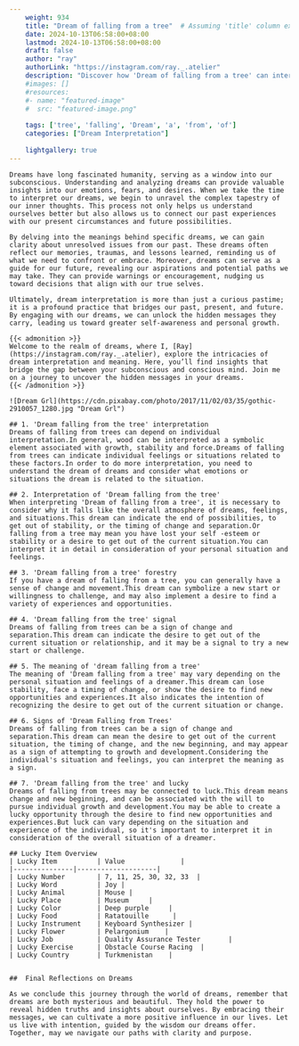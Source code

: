 ```yaml
---
    weight: 934
    title: "Dream of falling from a tree"  # Assuming 'title' column exists
    date: 2024-10-13T06:58:00+08:00
    lastmod: 2024-10-13T06:58:00+08:00
    draft: false
    author: "ray"
    authorLink: "https://instagram.com/ray._.atelier"
    description: "Discover how 'Dream of falling from a tree' can interpret your future and uncover its significant meanings in your life."
    #images: []
    #resources:
    #- name: "featured-image"
    #  src: "featured-image.png"
    
    tags: ['tree', 'falling', 'Dream', 'a', 'from', 'of']
    categories: ["Dream Interpretation"]
    
    lightgallery: true
---
```

    
    Dreams have long fascinated humanity, serving as a window into our subconscious. Understanding and analyzing dreams can provide valuable insights into our emotions, fears, and desires. When we take the time to interpret our dreams, we begin to unravel the complex tapestry of our inner thoughts. This process not only helps us understand ourselves better but also allows us to connect our past experiences with our present circumstances and future possibilities.
    
    By delving into the meanings behind specific dreams, we can gain clarity about unresolved issues from our past. These dreams often reflect our memories, traumas, and lessons learned, reminding us of what we need to confront or embrace. Moreover, dreams can serve as a guide for our future, revealing our aspirations and potential paths we may take. They can provide warnings or encouragement, nudging us toward decisions that align with our true selves.
    
    Ultimately, dream interpretation is more than just a curious pastime; it is a profound practice that bridges our past, present, and future. By engaging with our dreams, we can unlock the hidden messages they carry, leading us toward greater self-awareness and personal growth.
    
    {{< admonition >}}
    Welcome to the realm of dreams, where I, [Ray](https://instagram.com/ray._.atelier), explore the intricacies of dream interpretation and meaning. Here, you’ll find insights that bridge the gap between your subconscious and conscious mind. Join me on a journey to uncover the hidden messages in your dreams.
    {{< /admonition >}}
    
    ![Dream Grl](https://cdn.pixabay.com/photo/2017/11/02/03/35/gothic-2910057_1280.jpg "Dream Grl")
    
    ## 1. 'Dream falling from the tree' interpretation
    Dreams of falling from trees can depend on individual interpretation.In general, wood can be interpreted as a symbolic element associated with growth, stability and force.Dreams of falling from trees can indicate individual feelings or situations related to these factors.In order to do more interpretation, you need to understand the dream of dreams and consider what emotions or situations the dream is related to the situation.
    
    ## 2. Interpretation of 'Dream falling from the tree'
    When interpreting 'Dream of falling from a tree', it is necessary to consider why it falls like the overall atmosphere of dreams, feelings, and situations.This dream can indicate the end of possibilities, to get out of stability, or the timing of change and separation.Or falling from a tree may mean you have lost your self -esteem or stability or a desire to get out of the current situation.You can interpret it in detail in consideration of your personal situation and feelings.
    
    ## 3. 'Dream falling from a tree' forestry
    If you have a dream of falling from a tree, you can generally have a sense of change and movement.This dream can symbolize a new start or willingness to challenge, and may also implement a desire to find a variety of experiences and opportunities.
    
    ## 4. 'Dream falling from the tree' signal
    Dreams of falling from trees can be a sign of change and separation.This dream can indicate the desire to get out of the current situation or relationship, and it may be a signal to try a new start or challenge.
    
    ## 5. The meaning of 'dream falling from a tree'
    The meaning of 'Dream falling from a tree' may vary depending on the personal situation and feelings of a dreamer.This dream can lose stability, face a timing of change, or show the desire to find new opportunities and experiences.It also indicates the intention of recognizing the desire to get out of the current situation or change.
    
    ## 6. Signs of 'Dream Falling from Trees'
    Dreams of falling from trees can be a sign of change and separation.This dream can mean the desire to get out of the current situation, the timing of change, and the new beginning, and may appear as a sign of attempting to growth and development.Considering the individual's situation and feelings, you can interpret the meaning as a sign.
    
    ## 7. 'Dream falling from the tree' and lucky
    Dreams of falling from trees may be connected to luck.This dream means change and new beginning, and can be associated with the will to pursue individual growth and development.You may be able to create a lucky opportunity through the desire to find new opportunities and experiences.But luck can vary depending on the situation and experience of the individual, so it's important to interpret it in consideration of the overall situation of a dreamer.
    
    ## Lucky Item Overview
    | Lucky Item          | Value              |
    |---------------|--------------------|
    | Lucky Number        | 7, 11, 25, 30, 32, 33  |
    | Lucky Word          | Joy |
    | Lucky Animal        | Mouse |
    | Lucky Place         | Museum     |
    | Lucky Color         | Deep purple     |
    | Lucky Food          | Ratatouille      |
    | Lucky Instrument    | Keyboard Synthesizer |
    | Lucky Flower        | Pelargonium    |
    | Lucky Job           | Quality Assurance Tester       |
    | Lucky Exercise      | Obstacle Course Racing  |
    | Lucky Country       | Turkmenistan    |
    
    
    ##  Final Reflections on Dreams
    
    As we conclude this journey through the world of dreams, remember that dreams are both mysterious and beautiful. They hold the power to reveal hidden truths and insights about ourselves. By embracing their messages, we can cultivate a more positive influence in our lives. Let us live with intention, guided by the wisdom our dreams offer. Together, may we navigate our paths with clarity and purpose.
    